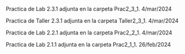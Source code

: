 Practica de Lab 2.3.1 adjunta en la carpeta Prac2_3_1. 4/mar/2024

Practica de Taller 2.3.1 adjunta en la carpeta Taller2_3_1. 4/mar/2024

Practica de Lab 2.2.1 adjunta en la carpeta Prac2_2_1. 4/mar/2024

Practica de Lab 2.1.1 adjunta en la carpeta Prac2_1_1. 26/feb/2024
